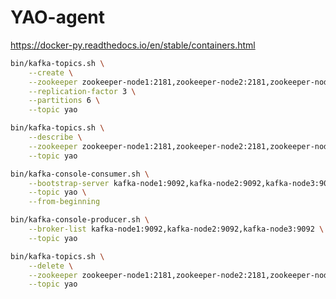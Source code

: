 # YAO-agent

https://docker-py.readthedocs.io/en/stable/containers.html

```bash
bin/kafka-topics.sh \
	--create \
	--zookeeper zookeeper-node1:2181,zookeeper-node2:2181,zookeeper-node3:2181 \
	--replication-factor 3 \
	--partitions 6 \
	--topic yao
```

```bash
bin/kafka-topics.sh \
	--describe \
	--zookeeper zookeeper-node1:2181,zookeeper-node2:2181,zookeeper-node3:2181 \
	--topic yao
```

```bash
bin/kafka-console-consumer.sh \
	--bootstrap-server kafka-node1:9092,kafka-node2:9092,kafka-node3:9092 \
	--topic yao \
	--from-beginning
```

```bash
bin/kafka-console-producer.sh \
	--broker-list kafka-node1:9092,kafka-node2:9092,kafka-node3:9092 \
	--topic yao
```

```bash
bin/kafka-topics.sh \
	--delete \
	--zookeeper zookeeper-node1:2181,zookeeper-node2:2181,zookeeper-node3:2181 \
	--topic yao
```